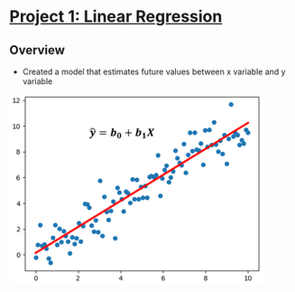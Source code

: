 # [Project 1: Linear Regression](https://miguelbarr11.github.io/Data-Science-Portfolio/)

## Overview

* Created a model that estimates future values between x variable and y variable 

![alt text](https://github.com/miguelbarr11/Data-Science-Portfolio/blob/main/Images/LR-simple.JPG)



